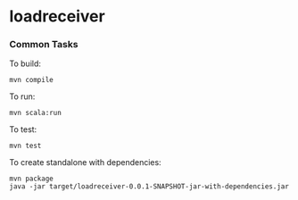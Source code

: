 # loadreceiver

### Common Tasks

To build:

    mvn compile

To run:

    mvn scala:run

To test:

    mvn test

To create standalone with dependencies:

    mvn package
    java -jar target/loadreceiver-0.0.1-SNAPSHOT-jar-with-dependencies.jar
